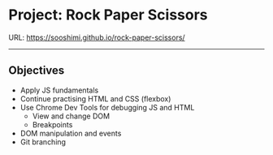 # Project: Rock Paper Scissors

URL: <https://sooshimi.github.io/rock-paper-scissors/>

---

## Objectives

- Apply JS fundamentals
- Continue practising HTML and CSS (flexbox)
- Use Chrome Dev Tools for debugging JS and HTML
  - View and change DOM
  - Breakpoints
- DOM manipulation and events
- Git branching
